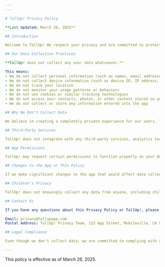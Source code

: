 ```yaml
---
---

# TallUp! Privacy Policy

**Last Updated: March 26, 2025**

## Introduction

Welcome to TallUp! We respect your privacy and are committed to protecting it. This Privacy Policy explains our practices regarding data collection and usage for the TallUp! mobile application.

## Our Data Collection Practices

**TallUp! does not collect any user data whatsoever.**

This means:
- We do not collect personal information (such as names, email addresses, or phone numbers)
- We do not collect device information (such as device ID, IP address, or operating system)
- We do not track your location
- We do not monitor your usage patterns or behaviors
- We do not use cookies or similar tracking technologies
- We do not access your contacts, photos, or other content stored on your device
- We do not collect or store any information entered into the app

## Why We Don't Collect Data

We believe in creating a completely private experience for our users. TallUp! is designed to function entirely on your device without the need to collect, transmit, or store any of your information on our servers or with third parties.

## Third-Party Services

TallUp! does not integrate with any third-party services, analytics tools, or advertising networks that could collect your data.

## App Permissions

TallUp! may request certain permissions to function properly on your device. These permissions are used only to provide app functionality and are processed entirely on your device. No data related to these permissions is collected, transmitted, or stored outside your device.

## Changes to the App or This Policy

If we make significant changes to the app that would affect data collection practices or this Privacy Policy, we will update this document and notify you through the app or via the app store update description.

## Children's Privacy

TallUp! does not knowingly collect any data from anyone, including children under the age of 13.

## Contact Us

If you have any questions about this Privacy Policy or TallUp!, please contact us at:

Email: privacy@tallupapp.com  
Postal Address: TallUp! Privacy Team, 123 App Street, Mobileville, CA 94101

## Legal Compliance

Even though we don't collect data, we are committed to complying with all applicable privacy laws and regulations, including the California Consumer Privacy Act (CCPA), General Data Protection Regulation (GDPR), and others as applicable.

---
```


This policy is effective as of March 26, 2025.
